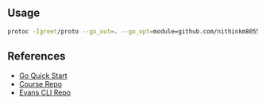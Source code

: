 ## Usage

```sh
protoc -Igreet/proto --go_out=. --go_opt=module=github.com/nithinkm8055/grpc-go-course --go-grpc_out=. --go-grpc_opt=module=github.com/nithinkm8055/grpc-go-course greet/proto/dummy.proto
```


## References
- [Go Quick Start](https://grpc.io/docs/languages/go/quickstart/)
- [Course Repo](https://github.com/Clement-Jean/grpc-go-course)
- [Evans CLI Repo](https://github.com/ktr0731/evans)